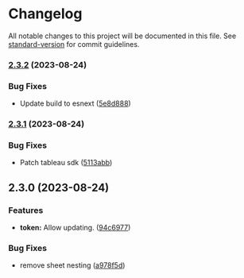 # Changelog

All notable changes to this project will be documented in this file. See [standard-version](https://github.com/conventional-changelog/standard-version) for commit guidelines.

### [2.3.2](https://github.com/AlephSF/tableau-react/compare/v2.3.1...v2.3.2) (2023-08-24)


### Bug Fixes

* Update build to esnext ([5e8d888](https://github.com/AlephSF/tableau-react/commit/5e8d88832564913daae164fc45b39133a05503df))

### [2.3.1](https://github.com/AlephSF/tableau-react/compare/v2.3.0...v2.3.1) (2023-08-24)


### Bug Fixes

* Patch tableau sdk ([5113abb](https://github.com/AlephSF/tableau-react/commit/5113abb0205907eac8cc41b85603d0d6a77edeaa))

## 2.3.0 (2023-08-24)


### Features

* **token:** Allow updating. ([94c6977](https://github.com/AlephSF/tableau-react/commit/94c6977765fda6f306d9a87660967b7fd3a21456))


### Bug Fixes

* remove sheet nesting ([a978f5d](https://github.com/AlephSF/tableau-react/commit/a978f5d299408047ba84f20e9216d54b7862431d))
